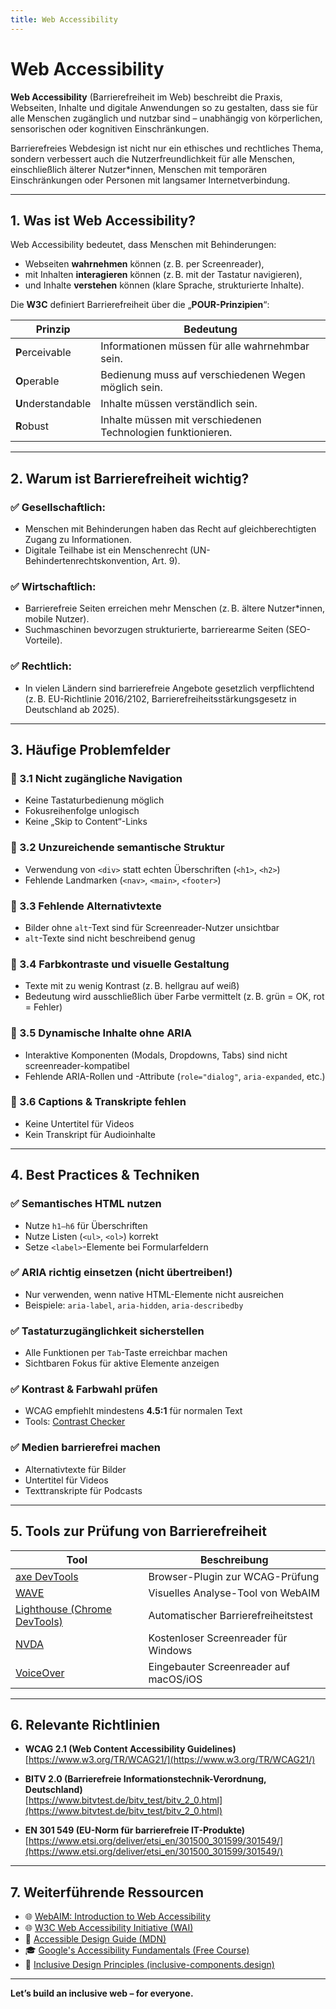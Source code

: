 ```yaml
---
title: Web Accessibility
---
```


# Web Accessibility

**Web Accessibility** (Barrierefreiheit im Web) beschreibt die Praxis, Webseiten, Inhalte und digitale Anwendungen so zu gestalten, dass sie für alle Menschen zugänglich und nutzbar sind – unabhängig von körperlichen, sensorischen oder kognitiven Einschränkungen.

Barrierefreies Webdesign ist nicht nur ein ethisches und rechtliches Thema, sondern verbessert auch die Nutzerfreundlichkeit für alle Menschen, einschließlich älterer Nutzer*innen, Menschen mit temporären Einschränkungen oder Personen mit langsamer Internetverbindung.

---

## 1. Was ist Web Accessibility?

Web Accessibility bedeutet, dass Menschen mit Behinderungen:

- Webseiten **wahrnehmen** können (z. B. per Screenreader),
- mit Inhalten **interagieren** können (z. B. mit der Tastatur navigieren),
- und Inhalte **verstehen** können (klare Sprache, strukturierte Inhalte).

Die **W3C** definiert Barrierefreiheit über die „**POUR-Prinzipien**“:

| Prinzip  | Bedeutung                              |
|----------|----------------------------------------|
| **P**erceivable | Informationen müssen für alle wahrnehmbar sein. |
| **O**perable    | Bedienung muss auf verschiedenen Wegen möglich sein. |
| **U**nderstandable | Inhalte müssen verständlich sein. |
| **R**obust      | Inhalte müssen mit verschiedenen Technologien funktionieren. |

---

## 2. Warum ist Barrierefreiheit wichtig?

### ✅ Gesellschaftlich:
- Menschen mit Behinderungen haben das Recht auf gleichberechtigten Zugang zu Informationen.
- Digitale Teilhabe ist ein Menschenrecht (UN-Behindertenrechtskonvention, Art. 9).

### ✅ Wirtschaftlich:
- Barrierefreie Seiten erreichen mehr Menschen (z. B. ältere Nutzer*innen, mobile Nutzer).
- Suchmaschinen bevorzugen strukturierte, barrierearme Seiten (SEO-Vorteile).

### ✅ Rechtlich:
- In vielen Ländern sind barrierefreie Angebote gesetzlich verpflichtend (z. B. EU-Richtlinie 2016/2102, Barrierefreiheitsstärkungsgesetz in Deutschland ab 2025).

---

## 3. Häufige Problemfelder

### 🔴 3.1 Nicht zugängliche Navigation

- Keine Tastaturbedienung möglich
- Fokusreihenfolge unlogisch
- Keine „Skip to Content“-Links

### 🔴 3.2 Unzureichende semantische Struktur

- Verwendung von `<div>` statt echten Überschriften (`<h1>`, `<h2>`)
- Fehlende Landmarken (`<nav>`, `<main>`, `<footer>`)

### 🔴 3.3 Fehlende Alternativtexte

- Bilder ohne `alt`-Text sind für Screenreader-Nutzer unsichtbar
- `alt`-Texte sind nicht beschreibend genug

### 🔴 3.4 Farbkontraste und visuelle Gestaltung

- Texte mit zu wenig Kontrast (z. B. hellgrau auf weiß)
- Bedeutung wird ausschließlich über Farbe vermittelt (z. B. grün = OK, rot = Fehler)

### 🔴 3.5 Dynamische Inhalte ohne ARIA

- Interaktive Komponenten (Modals, Dropdowns, Tabs) sind nicht screenreader-kompatibel
- Fehlende ARIA-Rollen und -Attribute (`role="dialog"`, `aria-expanded`, etc.)

### 🔴 3.6 Captions & Transkripte fehlen

- Keine Untertitel für Videos
- Kein Transkript für Audioinhalte

---

## 4. Best Practices & Techniken

### ✅ Semantisches HTML nutzen

- Nutze `h1–h6` für Überschriften  
- Nutze Listen (`<ul>`, `<ol>`) korrekt  
- Setze `<label>`-Elemente bei Formularfeldern

### ✅ ARIA richtig einsetzen (nicht übertreiben!)

- Nur verwenden, wenn native HTML-Elemente nicht ausreichen
- Beispiele: `aria-label`, `aria-hidden`, `aria-describedby`

### ✅ Tastaturzugänglichkeit sicherstellen

- Alle Funktionen per `Tab`-Taste erreichbar machen
- Sichtbaren Fokus für aktive Elemente anzeigen

### ✅ Kontrast & Farbwahl prüfen

- WCAG empfiehlt mindestens **4.5:1** für normalen Text
- Tools: [Contrast Checker](https://webaim.org/resources/contrastchecker/)

### ✅ Medien barrierefrei machen

- Alternativtexte für Bilder
- Untertitel für Videos
- Texttranskripte für Podcasts

---

## 5. Tools zur Prüfung von Barrierefreiheit

| Tool | Beschreibung |
|------|--------------|
| [axe DevTools](https://www.deque.com/axe/) | Browser-Plugin zur WCAG-Prüfung |
| [WAVE](https://wave.webaim.org/) | Visuelles Analyse-Tool von WebAIM |
| [Lighthouse (Chrome DevTools)](https://developers.google.com/web/tools/lighthouse/) | Automatischer Barrierefreiheitstest |
| [NVDA](https://www.nvaccess.org/) | Kostenloser Screenreader für Windows |
| [VoiceOver](https://support.apple.com/en-us/HT204390) | Eingebauter Screenreader auf macOS/iOS |

---

## 6. Relevante Richtlinien

- **WCAG 2.1 (Web Content Accessibility Guidelines)**  
  [https://www.w3.org/TR/WCAG21/](https://www.w3.org/TR/WCAG21/)

- **BITV 2.0 (Barrierefreie Informationstechnik-Verordnung, Deutschland)**  
  [https://www.bitvtest.de/bitv_test/bitv_2_0.html](https://www.bitvtest.de/bitv_test/bitv_2_0.html)

- **EN 301 549 (EU-Norm für barrierefreie IT-Produkte)**  
  [https://www.etsi.org/deliver/etsi_en/301500_301599/301549/](https://www.etsi.org/deliver/etsi_en/301500_301599/301549/)

---

## 7. Weiterführende Ressourcen

- 🌐 [WebAIM: Introduction to Web Accessibility](https://webaim.org/intro/)
- 🌐 [W3C Web Accessibility Initiative (WAI)](https://www.w3.org/WAI/)
- 📖 [Accessible Design Guide (MDN)](https://developer.mozilla.org/en-US/docs/Learn/Accessibility)
- 🎓 [Google's Accessibility Fundamentals (Free Course)](https://web.dev/learn/accessibility/)
- 📘 [Inclusive Design Principles (inclusive-components.design)](https://inclusive-components.design/)

---

**Let’s build an inclusive web – for everyone.**

